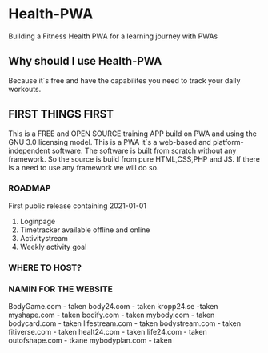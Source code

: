# Health-PWA
Building a Fitness Health PWA for a learning journey with PWAs

## Why should I use Health-PWA 
Because it´s free and have the capabilites you need to track your daily workouts.

## FIRST THINGS FIRST
This is a FREE and OPEN SOURCE training APP build on PWA and using the GNU 3.0 licensing model. This is a PWA it´s a web-based and platform-independent software. 
The software is built from scratch without any framework. So the source is build from pure HTML,CSS,PHP and JS. If there is a need to use any framework we will do so. 

### ROADMAP
First public release containing
2021-01-01 
1. Loginpage
2. Timetracker available offline and online
3. Activitystream
4. Weekly activity goal

### WHERE TO HOST?

### NAMIN FOR THE WEBSITE
BodyGame.com - taken
body24.com - taken
kropp24.se -taken
myshape.com - taken
bodify.com - taken
mybody.com - taken
bodycard.com - taken
lifestream.com - taken
bodystream.com - taken 
fitiverse.com - taken
healt24.com - taken
life24.com - taken
outofshape.com - tkane
mybodyplan.com - taken

